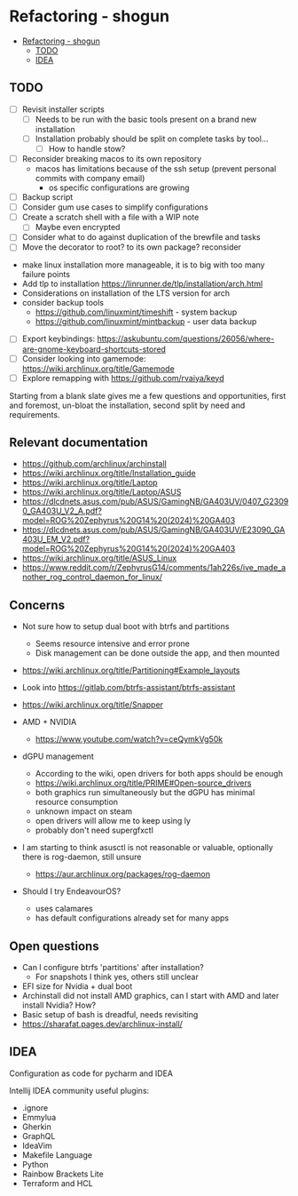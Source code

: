 # Refactoring - shogun

<!-- TOC -->
- [Refactoring - shogun](#refactoring---shogun)
    - [TODO](#todo)
    - [IDEA](#idea)
<!-- TOC -->

## TODO

- [ ] Revisit installer scripts
    - [ ] Needs to be run with the basic tools present on a brand new installation
    - [ ] Installation probably should be split on complete tasks by tool...
        - [ ] How to handle stow?
- [ ] Reconsider breaking macos to its own repository
    - macos has limitations because of the ssh setup (prevent personal commits with company email)
        - os specific configurations are growing
- [ ] Backup script
- [ ] Consider gum use cases to simplify configurations
- [ ] Create a scratch shell with a file with a WIP note
    - [ ] Maybe even encrypted
- [ ] Consider what to do against duplication of the brewfile and tasks
- [ ] Move the decorator to root? to its own package? reconsider

- make linux installation more manageable, it is to big with too many failure points
- Add tlp to installation <https://linrunner.de/tlp/installation/arch.html>
- Considerations on installation of the LTS version for arch
- consider backup tools
    - <https://github.com/linuxmint/timeshift> - system backup
    - <https://github.com/linuxmint/mintbackup> - user data backup

- [ ] Export keybindings: <https://askubuntu.com/questions/26056/where-are-gnome-keyboard-shortcuts-stored>
- [ ] Consider looking into gamemode: <https://wiki.archlinux.org/title/Gamemode>
- [ ] Explore remapping with <https://github.com/rvaiya/keyd>

Starting from a blank slate gives me a few questions and opportunities, first and foremost, un-bloat the installation,
second split by need and requirements.

## Relevant documentation

- <https://github.com/archlinux/archinstall>
- <https://wiki.archlinux.org/title/Installation_guide>
- <https://wiki.archlinux.org/title/Laptop>
- <https://wiki.archlinux.org/title/Laptop/ASUS>
- <https://dlcdnets.asus.com/pub/ASUS/GamingNB/GA403UV/0407_G23090_GA403U_V2_A.pdf?model=ROG%20Zephyrus%20G14%20(2024)%20GA403>
- <https://dlcdnets.asus.com/pub/ASUS/GamingNB/GA403UV/E23090_GA403U_EM_V2.pdf?model=ROG%20Zephyrus%20G14%20(2024)%20GA403>
- <https://wiki.archlinux.org/title/ASUS_Linux>
- <https://www.reddit.com/r/ZephyrusG14/comments/1ah226s/ive_made_another_rog_control_daemon_for_linux/>

## Concerns

- Not sure  how to setup dual boot with btrfs and partitions
    - Seems resource intensive and error prone
    - Disk management can be done outside the app, and then mounted
- <https://wiki.archlinux.org/title/Partitioning#Example_layouts>
- Look into <https://gitlab.com/btrfs-assistant/btrfs-assistant>
- <https://wiki.archlinux.org/title/Snapper>

- AMD + NVIDIA
    - <https://www.youtube.com/watch?v=ceQymkVg50k>
- dGPU management
    - According to the wiki, open drivers for both apps should be enough
    - <https://wiki.archlinux.org/title/PRIME#Open-source_drivers>
    - both graphics run simultaneously but the dGPU has minimal resource consumption
    - unknown impact on steam
    - open drivers will allow me to keep using ly
    - probably don't need supergfxctl
- I am starting to think asusctl is not reasonable or valuable, optionally there is rog-daemon, still unsure
    - <https://aur.archlinux.org/packages/rog-daemon>
- Should I try EndeavourOS?
    - uses calamares
    - has default configurations already set for many apps

## Open questions

- Can I configure btrfs 'partitions' after installation?
    - For snapshots I think yes, others still unclear
- EFI size for Nvidia + dual boot
- Archinstall did not install AMD graphics, can I start with AMD and later install Nvidia? How?
- Basic setup of bash is dreadful, needs revisiting
- <https://sharafat.pages.dev/archlinux-install/>

## IDEA

Configuration as  code for pycharm and IDEA

Intellij IDEA community useful plugins:

- .ignore
- Emmylua
- Gherkin
- GraphQL
- IdeaVim
- Makefile Language
- Python
- Rainbow Brackets Lite
- Terraform and HCL
